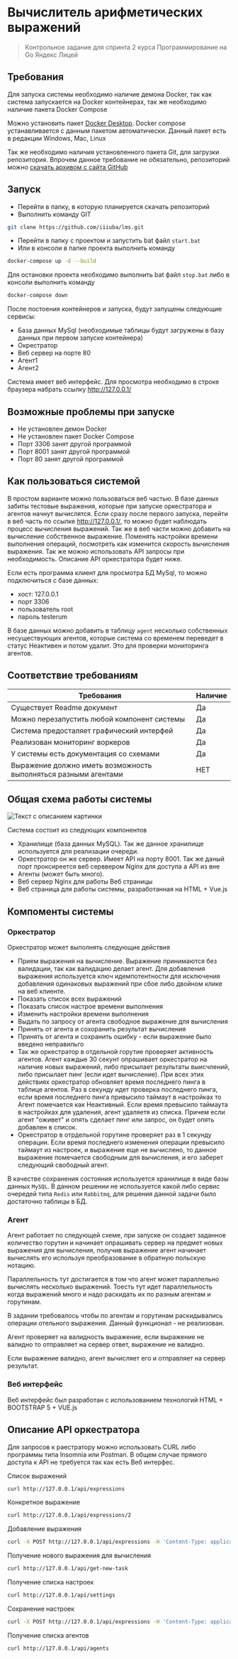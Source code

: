 # Вычислитель арифметических выражений
> Контрольное задание для спринта 2 курса Программирование на Go Яндекс Лицей

## Требования
Для запуска системы необходимо наличие демона Docker, так как система запускается на Docker контейнерах, так же необходимо наличие пакета Docker Compose

Можно установить пакет [Docker Desktop](https://docs.docker.com/desktop/). Docker compose устанавливается с данным пакетом автоматически. Данный пакет есть в редакции Windows, Mac, Linux

Так же необходимо наличия установленного пакета Git, для загрузки репозитория. Впрочем данное требование не обязательно, репозиторий можно [скачать архивом с сайта GitHub](https://github.com/kozlovsv/yandex_lms_evaluator/archive/refs/heads/main.zip)

## Запуск
- Перейти в папку, в которую планируется скачать репозиторий
- Выполнить команду GIT 
```sh
git clone https://github.com/iiiuba/lms.git
```
- Перейти в папку с проектом и запустить bat файл `start.bat`
- Или в консоли в папке проекта выполнить команду 

```sh
docker-compose up -d --build
```
Для остановки проекта необходимо выполнить bat файл `stop.bat`
либо в консоли выполнить команду
```sh
docker-compose down
```

После постоения контейнеров и запуска, будут запущены следующие сервисы:
- База данных MySql (необходимые таблицы будут загружены в базу данных при первом запуске контейнера)
- Окрестратор
- Веб сервер на порте 80
- Агент1
- Агент2

Система имеет веб интерфейс. Для просмотра необходимо в строке браузера набрать ссылку http://127.0.0.1/

## Возможные проблемы при запуске

- Не установлен демон Docker
- Не установлен пакет Docker Compose
- Порт 3306 занят другой программой
- Порт 8001 занят другой программой
- Порт 80 занят другой программой
 
## Как пользоваться системой

В простом варианте можно пользоваться веб частью. В базе данных забиты тестовые выражения, которые при запуске оркестратора и агентов начнут вычислятся. Если сразу после первого запуска, перейти в веб часть по ссылке http://127.0.0.1/, то можно будет наблюдать процесс вычисления выражений.
Так же в веб части можно добавить на вычисление собственное выражение. Поменять настройки времени выполнения операций, посмотреть как изменится скорость вычисления выражения.
Так же можно использовать API запросы при необходимость. Описание API оркестратора будет ниже.

Если есть программа клиент для просмотра БД MySql, то можно подключиться с базе данных:
- хост: 127.0.0.1
- порт 3306
- пользователь root
- пароль testerum
 
В базе данных можно добавить в таблицу `agent` несколько собственных несуществующих агентов, которые система со временем переведет в статус Неактивен и потом удалит. Это для проверки мониторинга агентов.

## Соответствие требованиям

| Требования | Наличие |
| ------ | ------ |
| Существует Readme документ | Да |
| Можно перезапустить любой компонент системы | Да |
| Система предосталяет графический интерфей | Да |
| Реализован мониторинг воркеров | Да |
|У системы есть документация со схемами| Да |
|Выражение должно иметь возможность выполняться разными агентами| НЕТ |

## Общая схема работы системы

![Текст с описанием картинки](/images/diagram1.png)

Система состоит из следующих компонентов

- Хранилище (база данных MySQL). Так же данное хранилище используется для реализации очереди.
- Оркестратор он же сервер. Имеет API на порту 8001. Так же даный порт проксиреется веб серввером Nginx для доступа а API из вне
- Агенты (может быть много).
- Веб сервер Nginx для работы Веб страницы
- Веб страница для работы системы, разработанная на HTML + Vue.js

## Компоменты системы

### Оркестратор

Оркестратор может выполнять следующие действия

- Прием выражения на вычисление. Выражение принимаются без валидации, так как валидацию делает агент. Для добавления выражения используется ключ идемпотентности для исключения добавления одинаковых выражений при сбое либо двойном клике на веб клиенте.
- Показать список всех выражений
- Показать список настрое времени выполнения
- Изменить настройки времени выполнения
- Выдать по запросу от агента свободное выражение для вычисления
- Принять от агента и сохоранить результат вычисления
- Принять от агента и сохранить ошибку - если выражение было введено неправильго
- Так же оркестратор в отдельной горутие проверяет активность агентов. Агент каждые 30 секунт опрашивает оркестратор на наличие новых выражений, либо присылает результаты выисчлений, либо присылает пинг (если идет вычисление). При всех этих действиях оркестратор обновляет время последнего пинга в таблице агентов. Раз в секунду идет проверка последнего пинга, если время последнего пинга привысило таймаут в настройках то Агент помечается как Неактивный. Если время превысило таймаута в настройках для удаления, агент удаляетя из списка. Причем если агент "оживет" и опять сделает пинг или запрос, он будет опять добавлен в список.
- Оркестратор в отрдельной горутине проверяет раз в 1 секунду операции. Если время последнего изменения операции превысило таймаут из настроек, и выражение еще не вычислено, то данное выражение помечается свободным для вычисления, и его заберет следующий свободный агент.

В качестве сохранения состояния используется хранилище в виде базы данных `MySQL`.
В данном решении не используется какой либо сервис очередей типа `Redis` или `Rabbitmq`, для решения данной задачи было достаточно таблицы в БД.

### Агент

Агент работает по следующей схеме, при запуске он создает заданное количество горутин и начинает опрашивать сервер на предмет новых выражения для вычисления, получив выражение агент начинает вычислять его используя преобразование в обратную польскую нотацию.

Параллельность тут достигается в том что агент может параллельно вычислять несколько выражений. Тоесть тут идет параллельность когда выражений много и надо раскидать их по разным агентам и горутинам.

В задании требовалось чтобы по агентам и горутинам раскидывались операции отельного выражения. Данный функционал - не реализован.

Агент проверяет на валидность выражение, если выражение не валидно то отправляет на сервер ответ, выражение не валидно.

Если выражение валидно, агент вычисляет его и отправляет на сервер результат.

### Веб интерфейс

Веб интерфейс был разработан с использованием технологий HTML + BOOTSTRAP 5 + VUE.js


## Описание API оркестратора

Для запросов к раестратору можно использовать CURL либо программы типа Insomnia или Postman.
В общем случае прямого доступа к API не требуется так как есть Веб интерфес.

Список выражений

```sh
curl http://127.0.0.1/api/expressions
```

Конкретное выражение

```sh
curl http://127.0.0.1/api/expressions/2
```

Добавление выражения

```sh
curl -X POST http://127.0.0.1/api/expressions -H 'Content-Type: application/json' -d '{"value":"2-2*2-2","idempotency_key":"781203b4-e586-747a-87f6-e71fa8cc1b58"}'
```

Получение нового выражения для вычисления

```sh
curl http://127.0.0.1/api/get-new-task
```

Получение списка настроек

```sh
curl http://127.0.0.1/api/settings
```

Сохранение настроек

```sh
curl -X POST http://127.0.0.1/api/expressions -H 'Content-Type: application/json' -d '{"op_plus":1000,"op_minus":2000,"op_mult":3000,"op_div":4000,"op_agent_timeout":120000,"op_agent_deletetimeout":240000}'
```

Получение списка агентов
```sh
curl http://127.0.0.1/api/agents
```

